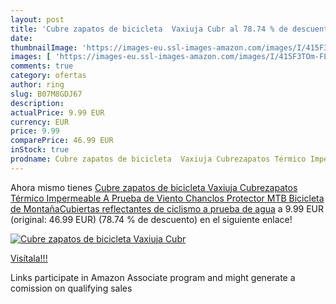 ```yaml
---
layout: post
title: 'Cubre zapatos de bicicleta  Vaxiuja Cubr al 78.74 % de descuento'
date: 
thumbnailImage: 'https://images-eu.ssl-images-amazon.com/images/I/415F3TOm-FL._SL200_.jpg'
images: [ 'https://images-eu.ssl-images-amazon.com/images/I/415F3TOm-FL._SL200_.jpg' ]
comments: true
category: ofertas
author: ring
slug: B07M8GDJ67
description:
actualPrice: 9.99 EUR
currency: EUR
price: 9.99
comparePrice: 46.99 EUR
inStock: true
prodname: Cubre zapatos de bicicleta  Vaxiuja Cubrezapatos Térmico Impermeable A Prueba de Viento Chanclos Protector MTB Bicicleta de MontañaCubiertas reflectantes de ciclismo a prueba de agua
---
```


Ahora mismo tienes [Cubre zapatos de bicicleta  Vaxiuja Cubrezapatos Térmico Impermeable A Prueba de Viento Chanclos Protector MTB Bicicleta de MontañaCubiertas reflectantes de ciclismo a prueba de agua](https://www.amazon.es/dp/B07M8GDJ67/?tag=tolees-21) a 9.99 EUR (original: 46.99 EUR) (78.74 %  de descuento) en el siguiente enlace!

[![Cubre zapatos de bicicleta  Vaxiuja Cubr](https://images-eu.ssl-images-amazon.com/images/I/415F3TOm-FL._SL200_.jpg)](https://www.amazon.es/dp/B07M8GDJ67/?tag=tolees-21)

[Visítala!!!](https://www.amazon.es/dp/B07M8GDJ67/?tag=tolees-21)

Links participate in Amazon Associate program and might generate a comission on qualifying sales
